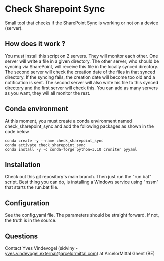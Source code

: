 # Check Sharepoint Sync

Small tool that checks if the SharePoint Sync is working or not on a device (server).


## How does it work ?

You must install this script on 2 servers.  They will monitor each other.  One server will write a file in a given directory.  The other server, who should be syncing via SharePoint, will receive this file in the locally synced directory.  The second server will check the creation date of the files in that synced directory.  If the syncing fails, the creation date will become too old and a notification is sent.  The second server will also write his file to this synced directory and the first server will check this.  You can add as many servers as you want, they will all monitor the rest.


## Conda environment

At this moment, you must create a conda environment named check_sharepoint_sync and add the following packages as shown in the code below

````
conda create -y --name check_sharepoint_sync
conda activate check_sharepoint_sync
conda install -y -c conda-forge python=3.10 croniter pyyaml 
````

## Installation

Check out this git repository's main branch.  Then just run the "run.bat" script.  Best thing you can do, is installing a Windows service using "nssm" that starts the run.bat file.


## Configuration

See the config.yaml file.  The parameters should be straight forward.  If not, the truth is in the source.


## Questions

Contact Yves Vindevogel (sidviny - yves.vindevogel.external@arcelormittal.com) at ArcelorMittal Ghent (BE)